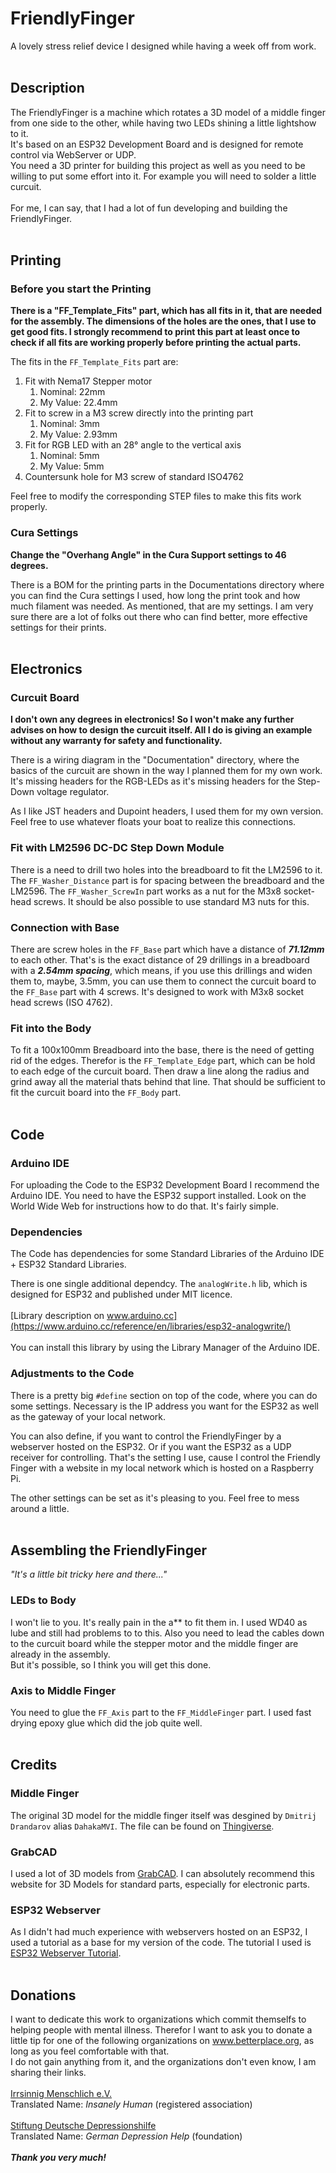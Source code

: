 # FriendlyFinger

A lovely stress relief device I designed while having a week off from work.<br></br>


## Description ##

The FriendlyFinger is a machine which rotates a 3D model of a middle finger from one side to the other, while having two LEDs shining a little lightshow to it.\
It's based on an ESP32 Development Board and is designed for remote control via WebServer or UDP.\
You need a 3D printer for building this project as well as you need to be willing to put some effort into it.
For example you will need to solder a little curcuit.<br></br>
For me, I can say, that I had a lot of fun developing and building the FriendlyFinger.<br></br>



## Printing ##

### Before you start the Printing ###

<p><strong>
  There is a "FF_Template_Fits" part, which has all fits in it, that are needed for the assembly.
  The dimensions of the holes are the ones, that I use to get good fits.
  I strongly recommend to print this part at least once to check if all fits are working properly before printing the actual parts.
</strong><br>
</p>

The fits in the ```FF_Template_Fits``` part are:

<ol>
  <li>Fit with Nema17 Stepper motor
    <ol>
      <li>Nominal:    22mm</li>
      <li>My Value:   22.4mm</li>
    </ol>
  </li>
  <li>Fit to screw in a M3 screw directly into the printing part
    <ol>
      <li>Nominal:    3mm</li>
      <li>My Value:   2.93mm</li>
    </ol>
  </li>
  <li>Fit for RGB LED with an 28° angle to the vertical axis
    <ol>
      <li>Nominal:    5mm</li>
      <li>My Value:   5mm</li>
    </ol>
  </li>    
  <li>Countersunk hole for M3 screw of standard ISO4762</li>
</ol>

Feel free to modify the corresponding STEP files to make this fits work properly.


### Cura Settings ###

<p><strong>
  Change the "Overhang Angle" in the Cura Support settings to 46 degrees.
</strong><br>
</p>

There is a BOM for the printing parts in the Documentations directory where you can find the Cura settings I used, how long the print took and how much filament was needed.
As mentioned, that are my settings. I am very sure there are a lot of folks out there who can find better, more effective settings for their prints.<br></br>



## Electronics ##

### Curcuit Board ###

<p><strong>
  I don't own any degrees in electronics!
  So I won't make any further advises on how to design the curcuit itself.
  All I do is giving an example without any warranty for safety and functionality.
</strong><br>
</p>

There is a wiring diagram in the "Documentation" directory, where the basics of the curcuit are shown in the way I planned them for my own work. It's missing headers for the RGB-LEDs as it's missing headers for the Step-Down voltage regulator.
  
  As I like JST headers and Dupoint headers, I used them for my own version.
Feel free to use whatever floats your boat to realize this connections.


### Fit with LM2596 DC-DC Step Down Module ###

There is a need to drill two holes into the breadboard to fit the LM2596 to it.
The ```FF_Washer_Distance``` part is for spacing between the breadboard and the LM2596.
The ```FF_Washer_ScrewIn``` part works as a nut for the M3x8 socket-head screws. It should be also possible to use standard M3 nuts for this.


### Connection with Base ###

There are screw holes in the ```FF_Base``` part which have a distance of ***71.12mm*** to each other. That's is the exact distance of 29 drillings in a breadboard with a ***2.54mm spacing***, which means, if you use this drillings and widen them to, maybe, 3.5mm, you can use them to connect the curcuit board to the ```FF_Base``` part with 4 screws.
It's designed to work with M3x8 socket head screws (ISO 4762).


### Fit into the Body ###

To fit a 100x100mm Breadboard into the base, there is the need of getting rid of the edges.
Therefor is the ```FF_Template_Edge``` part, which can be hold to each edge of the curcuit board. Then draw a line along the radius and grind away all the material thats behind that line.
That should be sufficient to fit the curcuit board into the ```FF_Body``` part.<br></br>



## Code ##

### Arduino IDE ###

For uploading the Code to the ESP32 Development Board I recommend the Arduino IDE.
You need to have the ESP32 support installed. Look on the World Wide Web for instructions how to do that. It's fairly simple.


### Dependencies ###

The Code has dependencies for some Standard Libraries of the Arduino IDE + ESP32 Standard Libraries.

There is one single additional dependcy. The ```analogWrite.h``` lib, which is designed for ESP32 and published under MIT licence.<br></br>
[Library description on www.arduino.cc](https://www.arduino.cc/reference/en/libraries/esp32-analogwrite/)<br></br>
You can install this library by using the Library Manager of the Arduino IDE.

### Adjustments to the Code ###

There is a pretty big ```#define``` section on top of the code, where you can do some settings.
Necessary is the IP address you want for the ESP32 as well as the gateway of your local network.

You can also define, if you want to control the FriendlyFinger by a webserver hosted on the ESP32. Or if you want the ESP32 as a UDP receiver for controlling. That's the setting I use, cause I control the Friendly Finger with a website in my local network which is hosted on a Raspberry Pi.

The other settings can be set as it's pleasing to you. Feel free to mess around a little.<br></br>



## Assembling the FriendlyFinger ##

*"It's a little bit tricky here and there..."*

### LEDs to Body ###

I won't lie to you. It's really pain in the a** to fit them in. I used WD40 as lube and still had problems to to this. Also you need to lead the cables down to the curcuit board while the stepper motor and the middle finger are already in the assembly.\
But it's possible, so I think you will get this done.

### Axis to Middle Finger ###

You need to glue the ```FF_Axis``` part to the ```FF_MiddleFinger``` part. I used fast drying epoxy glue which did the job quite well.<br></br>


## Credits ##

### Middle Finger ###

The original 3D model for the middle finger itself was desgined by ```Dmitrij Drandarov``` alias ```DahakaMVI```.
The file can be found on [Thingiverse](https://www.thingiverse.com/thing:4923022).

### GrabCAD ###

I used a lot of 3D models from [GrabCAD](https://grabcad.com).
I can absolutely recommend this website for 3D Models for standard parts, especially for electronic parts.

### ESP32 Webserver ###

As I didn't had much experience with webservers hosted on an ESP32, I used a tutorial as a base for my version of the code.
The tutorial I used is [ESP32 Webserver Tutorial](https://lastminuteengineers.com/creating-esp32-web-server-arduino-ide/).<br></br>



## Donations ##

I want to dedicate this work to organizations which commit themselfs to helping people with mental illness.
Therefor I want to ask you to donate a little tip for one of the following organizations on www.betterplace.org, as long as you feel comfortable with that.\
I do not gain anything from it, and the organizations don't even know, I am sharing their links.
<br></br>
[Irrsinnig Menschlich e.V.](https://www.betterplace.org/de/organisations/2508-irrsinnig-menschlich-e-v)\
Translated Name: *Insanely Human* (registered association)
<br></br>
[Stiftung Deutsche Depressionshilfe](https://www.betterplace.org/de/organisations/24384-stiftung-deutsche-depressionshilfe)\
Translated Name: *German Depression Help* (foundation)
<br></br>
***Thank you very much!***
